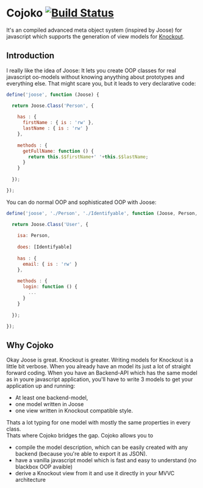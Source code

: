 # Cojoko [![Build Status](https://travis-ci.org/pscheit/cojoko.png?branch=master)](https://travis-ci.org/pscheit/cojoko)

It's an compiled advanced meta object system (inspired by Joose) for javascript which supports the generation of view models for [Knockout](http://knockoutjs.com).

## Introduction

I really like the idea of Joose: It lets you create OOP classes for real javascript oo-models without knowing anyything about prototypes and everything else. That might scare you, but it leads to very declarative code:

```javascript
define('joose', function (Joose) {

  return Joose.Class('Person', {
    
    has : {
      firstName : { is : 'rw' },
      lastName : { is : 'rw' }
    },
    
    methods : {
      getFullName: function () {
        return this.$$firstName+' '+this.$$lastName;
      }
    }
    
  });

});
```

You can do normal OOP and sophisticated OOP with Joose:

```javascript
define('joose', './Person', './Identifyable', function (Joose, Person, Identifyable) {

  return Joose.Class('User', {
    
    isa: Person,
    
    does: [Identifyable]
    
    has : {
      email: { is : 'rw' }
    },
    
    methods : {
      login: function () {
        ...
      }
    }
    
  });

});
```

## Why Cojoko

Okay Joose is great. Knockout is greater. Writing models for Knockout is a little bit verbose. When you already have an model its just a lot of straight forward coding. When you have an Backend-API which has the same model as in youre javascript application, you'll have to write 3 models to get your application up and running: 
  * At least one backend-model, 
  * one model written in Joose
  * one view written in Knockout compatible style. 

Thats a lot typing for one model with mostly the same properties in every class.  
Thats where Cojoko bridges the gap. Cojoko allows you to 
  * compile the model description, which can be easily created with any backend (because you're able to export it as JSON). 
  * have a vanilla javascript model which is fast and easy to understand (no blackbox OOP avaible)
  * derive a Knockout view from it and use it directly in your MVVC architecture
